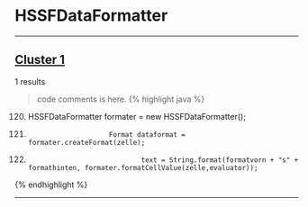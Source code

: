 # HSSFDataFormatter

***

## [Cluster 1](./1)
1 results
> code comments is here.
{% highlight java %}
120. HSSFDataFormatter formater = new HSSFDataFormatter();
159.                         Format dataformat = formater.createFormat(zelle);
165.                                 text = String.format(formatvorn + "s" + formathinten, formater.formatCellValue(zelle,evaluator));
{% endhighlight %}

***

